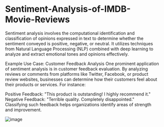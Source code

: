 # Sentiment-Analysis-of-IMDB-Movie-Reviews

Sentiment analysis involves the computational identification and classification of opinions expressed in text to determine whether the sentiment conveyed is positive, negative, or neutral. It utilizes techniques from Natural Language Processing (NLP) combined with deep learning to analyze and extract emotional tones and opinions effectively.

Example Use Case: Customer Feedback Analysis
One prominent application of sentiment analysis is in customer feedback evaluation. By analyzing reviews or comments from platforms like Twitter, Facebook, or product review websites, businesses can determine how their customers feel about their products or services. For instance:

Positive Feedback: "This product is outstanding! I highly recommend it."<br>
Negative Feedback: "Terrible quality. Completely disappointed."<br>
Classifying such feedback helps organizations identify areas of strength and improvement. 

![image](https://user-images.githubusercontent.com/32131585/209475505-f40ad65b-e659-40a4-92dd-5ee8aa76db4f.png)
